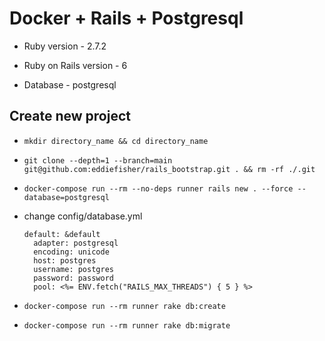 # Docker + Rails + Postgresql

* Ruby version - 2.7.2

* Ruby on Rails version - 6

* Database - postgresql

## Create new project

* `mkdir directory_name && cd directory_name`

* `git clone --depth=1 --branch=main git@github.com:eddiefisher/rails_bootstrap.git . && rm -rf ./.git`

* `docker-compose run --rm --no-deps runner rails new . --force --database=postgresql`

* change config/database.yml
  ```
  default: &default
    adapter: postgresql
    encoding: unicode
    host: postgres
    username: postgres
    password: password
    pool: <%= ENV.fetch("RAILS_MAX_THREADS") { 5 } %>
  ```

* `docker-compose run --rm runner rake db:create`

* `docker-compose run --rm runner rake db:migrate`
